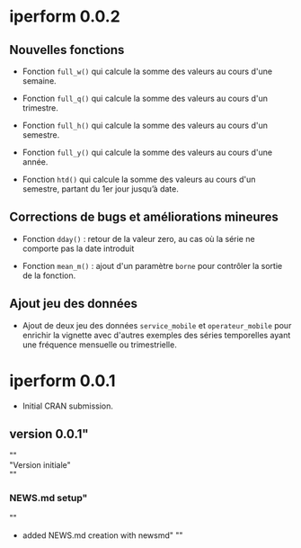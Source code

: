 # iperform 0.0.2

## Nouvelles fonctions

* Fonction `full_w()` qui calcule la somme des valeurs au cours d'une semaine.

* Fonction `full_q()` qui calcule la somme des valeurs au cours d'un trimestre.

* Fonction `full_h()` qui calcule la somme des valeurs au cours d'un semestre.

* Fonction `full_y()` qui calcule la somme des valeurs au cours d'une année.

* Fonction `htd()` qui calcule la somme des valeurs au cours d'un semestre, partant du 1er jour jusqu’à date.


## Corrections de bugs et améliorations mineures

* Fonction `dday()` : retour de la valeur zero, au cas où la série ne comporte pas la date introduit

* Fonction `mean_m()` : ajout d'un paramètre `borne` pour contrôler la sortie de la fonction.


## Ajout jeu des données

* Ajout de deux jeu des données `service_mobile` et `operateur_mobile` pour enrichir la vignette avec d'autres exemples des séries temporelles ayant une fréquence mensuelle ou trimestrielle. 



# iperform 0.0.1

* Initial CRAN submission.

                                  
## version 0.0.1"               
""                                    
"Version initiale"                                 
""                                    
### NEWS.md setup"                   
""                                    
- added NEWS.md creation with newsmd"
"" 
